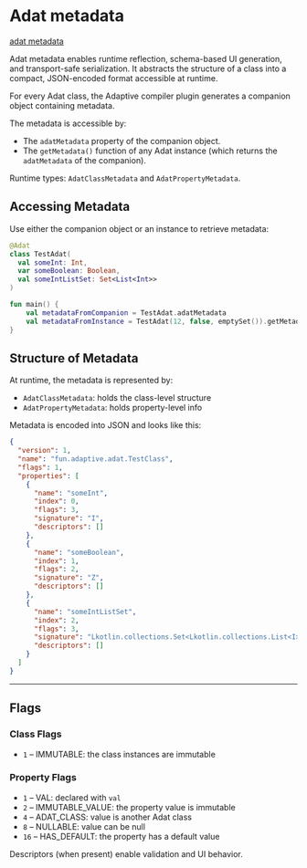 # Adat metadata

[adat metadata](def://?inline)

Adat metadata enables runtime reflection, schema-based UI generation, and transport-safe serialization.
It abstracts the structure of a class into a compact, JSON-encoded format accessible at runtime.

For every Adat class, the Adaptive compiler plugin generates a companion object containing metadata.

The metadata is accessible by:

- The `adatMetadata` property of the companion object.
- The `getMetadata()` function of any Adat instance (which returns the `adatMetadata` of the companion).

Runtime types: `AdatClassMetadata` and `AdatPropertyMetadata`.

## Accessing Metadata

Use either the companion object or an instance to retrieve metadata:

```kotlin
@Adat
class TestAdat(
  val someInt: Int,
  var someBoolean: Boolean,
  val someIntListSet: Set<List<Int>>
)

fun main() {
    val metadataFromCompanion = TestAdat.adatMetadata
    val metadataFromInstance = TestAdat(12, false, emptySet()).getMetadata()
}
```

## Structure of Metadata

At runtime, the metadata is represented by:

- `AdatClassMetadata`: holds the class-level structure
- `AdatPropertyMetadata`: holds property-level info

Metadata is encoded into JSON and looks like this:

```json
{
  "version": 1,
  "name": "fun.adaptive.adat.TestClass",
  "flags": 1,
  "properties": [
    {
      "name": "someInt",
      "index": 0,
      "flags": 3,
      "signature": "I",
      "descriptors": []
    },
    {
      "name": "someBoolean",
      "index": 1,
      "flags": 2,
      "signature": "Z",
      "descriptors": []
    },
    {
      "name": "someIntListSet",
      "index": 2,
      "flags": 3,
      "signature": "Lkotlin.collections.Set<Lkotlin.collections.List<I>;>;",
      "descriptors": []
    }
  ]
}
```

---

## Flags

### Class Flags

- `1` – IMMUTABLE: the class instances are immutable

### Property Flags

- `1` – VAL: declared with `val`
- `2` – IMMUTABLE_VALUE: the property value is immutable
- `4` – ADAT_CLASS: value is another Adat class
- `8` – NULLABLE: value can be null
- `16` – HAS_DEFAULT: the property has a default value

Descriptors (when present) enable validation and UI behavior.